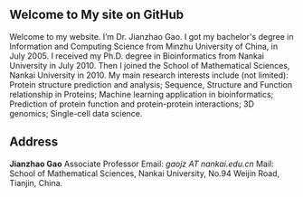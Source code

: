 ## Welcome to My site on GitHub 


Welcome to my website. I’m Dr. Jianzhao Gao. I got my bachelor's degree in Information and Computing Science from Minzhu University of China, in July 2005. I received my Ph.D. degree in Bioinformatics from Nankai University in July 2010. Then I joined the School of Mathematical Sciences, Nankai University in 2010. My main research interests include (not limited): Protein structure prediction and analysis; Sequence, Structure and Function relationship in Proteins; Machine learning application in bioinformatics; Prediction of protein function and protein-protein interactions; 3D genomics; Single-cell data science.

##  Address
**Jianzhao Gao**
Associate Professor
Email: _gaojz AT nankai.edu.cn_ 
Mail: School of Mathematical Sciences, 
Nankai University,
No.94 Weijin Road, Tianjin, China.



